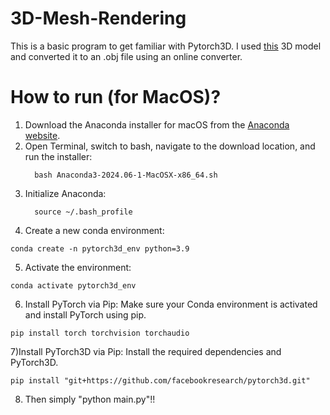 # 3D-Mesh-Rendering

This is a basic program to get familiar with Pytorch3D. I used [this](https://www.thingiverse.com/thing:6665518) 3D model and converted it to an .obj file using an online converter. 


# How to run (for MacOS)?

1) Download the Anaconda installer for macOS from the [Anaconda website](https://repo.anaconda.com/archive/).
2) Open Terminal, switch to bash,  navigate to the download location, and run the installer:
   ```
     bash Anaconda3-2024.06-1-MacOSX-x86_64.sh
   ```
3) Initialize Anaconda:
   ```
     source ~/.bash_profile
   ```
4) Create a new conda environment:
  ```
  conda create -n pytorch3d_env python=3.9

```
5) Activate the environment:
```
conda activate pytorch3d_env
```
6) Install PyTorch via Pip:
Make sure your Conda environment is activated and install PyTorch using pip.
```
pip install torch torchvision torchaudio
```
7)Install PyTorch3D via Pip:
Install the required dependencies and PyTorch3D.
```
pip install "git+https://github.com/facebookresearch/pytorch3d.git"
```
8) Then simply "python main.py"!!
